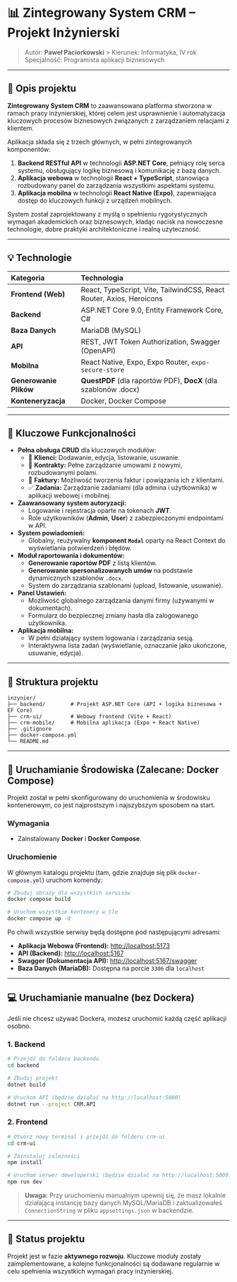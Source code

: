# 📊 Zintegrowany System CRM – Projekt Inżynierski

> Autor: **Paweł Paciorkowski** > Kierunek: Informatyka, IV rok  
> Specjalność: Programista aplikacji biznesowych

---

## 🧩 Opis projektu

**Zintegrowany System CRM** to zaawansowana platforma stworzona w ramach pracy inżynierskiej, której celem jest usprawnienie i automatyzacja kluczowych procesów biznesowych związanych z zarządzaniem relacjami z klientem.

Aplikacja składa się z trzech głównych, w pełni zintegrowanych komponentów:
1.  **Backend RESTful API** w technologii **ASP.NET Core**, pełniący rolę serca systemu, obsługujący logikę biznesową i komunikację z bazą danych.
2.  **Aplikacja webowa** w technologii **React + TypeScript**, stanowiąca rozbudowany panel do zarządzania wszystkimi aspektami systemu.
3.  **Aplikacja mobilna** w technologii **React Native (Expo)**, zapewniająca dostęp do kluczowych funkcji z urządzeń mobilnych.

System został zaprojektowany z myślą o spełnieniu rygorystycznych wymagań akademickich oraz biznesowych, kładąc nacisk na nowoczesne technologie, dobre praktyki architektoniczne i realną użyteczność.

---

## 💡 Technologie

| Kategoria | Technologia |
| :--- | :--- |
| **Frontend (Web)** | React, TypeScript, Vite, TailwindCSS, React Router, Axios, Heroicons |
| **Backend** | ASP.NET Core 9.0, Entity Framework Core, C# |
| **Baza Danych** | MariaDB (MySQL) |
| **API** | REST, JWT Token Authorization, Swagger (OpenAPI) |
| **Mobilna** | React Native, Expo, Expo Router, `expo-secure-store` |
| **Generowanie Plików** | **QuestPDF** (dla raportów PDF), **DocX** (dla szablonów .docx) |
| **Konteneryzacja** | Docker, Docker Compose |

---

## 📌 Kluczowe Funkcjonalności

-   **Pełna obsługa CRUD** dla kluczowych modułów:
    -   👥 **Klienci:** Dodawanie, edycja, listowanie, usuwanie.
    -   📑 **Kontrakty:** Pełne zarządzanie umowami z nowymi, rozbudowanymi polami.
    -   🧾 **Faktury:** Możliwość tworzenia faktur i powiązania ich z klientami.
    -   ✅ **Zadania:** Zarządzanie zadaniami (dla admina i użytkownika) w aplikacji webowej i mobilnej.
-   **Zaawansowany system autoryzacji:**
    -   Logowanie i rejestracja oparte na tokenach **JWT**.
    -   Role użytkowników (**Admin**, **User**) z zabezpieczonymi endpointami w API.
-   **System powiadomień:**
    -   Globalny, reużywalny **komponent `Modal`** oparty na React Context do wyświetlania potwierdzeń i błędów.
-   **Moduł raportowania i dokumentów:**
    -   **Generowanie raportów PDF** z listą klientów.
    -   **Generowanie spersonalizowanych umów** na podstawie dynamicznych szablonów `.docx`.
    -   System do zarządzania szablonami (upload, listowanie, usuwanie).
-   **Panel Ustawień:**
    -   Możliwość globalnego zarządzania danymi firmy (używanymi w dokumentach).
    * Formularz do bezpiecznej zmiany hasła dla zalogowanego użytkownika.
-   **Aplikacja mobilna:**
    -   W pełni działający system logowania i zarządzania sesją.
    -   Interaktywna lista zadań (wyświetlanie, oznaczanie jako ukończone, usuwanie, edycja).

---

## 📂 Struktura projektu

```
inzynier/
├── backend/        # Projekt ASP.NET Core (API + logika biznesowa + EF Core)
├── crm-ui/         # Webowy frontend (Vite + React)
├── crm-mobile/     # Mobilna aplikacja (Expo + React Native)
├── .gitignore
├── docker-compose.yml
└── README.md
```

---

## 🐳 Uruchamianie Środowiska (Zalecane: Docker Compose)

Projekt został w pełni skonfigurowany do uruchomienia w środowisku kontenerowym, co jest najprostszym i najszybszym sposobem na start.

### Wymagania
- Zainstalowany **Docker** i **Docker Compose**.

### Uruchomienie
W głównym katalogu projektu (tam, gdzie znajduje się plik `docker-compose.yml`) uruchom komendy:

```bash
# Zbuduj obrazy dla wszystkich serwisów
docker compose build

# Uruchom wszystkie kontenery w tle
docker compose up -d
```
Po chwili wszystkie serwisy będą dostępne pod następującymi adresami:

-   **Aplikacja Webowa (Frontend):** [http://localhost:5173](http://localhost:5173)
-   **API (Backend):** [http://localhost:5167](http://localhost:5167)
-   **Swagger (Dokumentacja API):** [http://localhost:5167/swagger](http://localhost:5167/swagger)
-   **Baza Danych (MariaDB):** Dostępna na porcie `3306` dla `localhost`

---

## 💻 Uruchamianie manualne (bez Dockera)

Jeśli nie chcesz używać Dockera, możesz uruchomić każdą część aplikacji osobno.

### 1. Backend
```bash
# Przejdź do folderu backendu
cd backend

# Zbuduj projekt
dotnet build

# Uruchom API (będzie działać na http://localhost:5000)
dotnet run --project CRM.API
```

### 2. Frontend
```bash
# Otwórz nowy terminal i przejdź do folderu crm-ui
cd crm-ui

# Zainstaluj zależności
npm install

# Uruchom serwer deweloperski (będzie działać na http://localhost:5000)
npm run dev
```
> **Uwaga:** Przy uruchomieniu manualnym upewnij się, że masz lokalnie działającą instancję bazy danych MySQL/MariaDB i zaktualizowałeś `ConnectionString` w pliku `appsettings.json` w backendzie.

---

## 🚧 Status projektu

Projekt jest w fazie **aktywnego rozwoju**. Kluczowe moduły zostały zaimplementowane, a kolejne funkcjonalności są dodawane regularnie w celu spełnienia wszystkich wymagań pracy inżynierskiej.